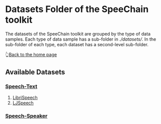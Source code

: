 # Datasets Folder of the SpeeChain toolkit
The datasets of the SpeeChain toolkit are grouped by the type of data samples. 
Each type of data sample has a sub-folder in *./datasets/*. 
In the sub-folder of each type, each dataset has a second-level sub-folder.

👆[Back to the home page](https://github.com/ahclab/SpeeChain#the-speechain-toolkit)

## Available Datasets
### [Speech-Text](https://github.com/ahclab/SpeeChain/tree/main/datasets/speech_text#speech-text-datasets)
1. [LibriSpeech](https://github.com/ahclab/SpeeChain/tree/main/datasets/speech_text/librispeech)
2. [LJSpeech](https://github.com/ahclab/SpeeChain/tree/main/datasets/speech_text/ljspeech)

### [Speech-Speaker]()

